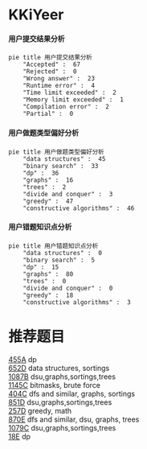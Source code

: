 # KKiYeer

<!-- tabs:start -->



#### **用户提交结果分析**

```mermaid
pie title 用户提交结果分析
    "Accepted" :  67
    "Rejected" :  0
    "Wrong answer" :  23
    "Runtime error" :  4
    "Time limit exceeded" :  2
    "Memory limit exceeded" :  1
    "Compilation error" :  2
    "Partial" :  0
```

#### **用户做题类型偏好分析**

```mermaid
pie title 用户做题类型偏好分析
    "data structures" :  45
    "binary search" :  33
    "dp" :  36
    "graphs" :  16
    "trees" :  2
    "divide and conquer" :  3
    "greedy" :  47
    "constructive algorithms" :  46
```
#### **用户错题知识点分析**

```mermaid
pie title 用户错题知识点分析
    "data structures" :  0
    "binary search" :  5
    "dp" :  15
    "graphs" :  80
    "trees" :  0
    "divide and conquer" :  0
    "greedy" :  18
    "constructive algorithms" :  3
```



<!-- tabs:end -->
# 推荐题目
[455A](https://codeforces.com/contest/455/problem/A)		dp		  
[652D](https://codeforces.com/contest/652/problem/D)		data structures,
                        sortings		  
[1087B](https://codeforces.com/contest/1087/problem/B)		dsu,graphs,sortings,trees		  
[1145C](https://codeforces.com/contest/1145/problem/C)		bitmasks,
                        brute force		  
[404C](https://codeforces.com/contest/404/problem/C)		dfs and similar,
                        graphs,
                        sortings		  
[851D](https://codeforces.com/contest/851/problem/D)		dsu,graphs,sortings,trees		  
[257D](https://codeforces.com/contest/257/problem/D)		greedy,
                        math		  
[870E](https://codeforces.com/contest/870/problem/E)		dfs and similar,
                        dsu,
                        graphs,
                        trees		  
[1079C](https://codeforces.com/contest/1079/problem/C)		dsu,graphs,sortings,trees		  
[18E](https://codeforces.com/contest/18/problem/E)		dp		  
